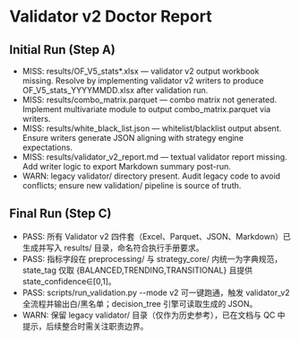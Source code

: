# Validator v2 Doctor Report

## Initial Run (Step A)
- MISS: results/OF_V5_stats*.xlsx — validator v2 output workbook missing. Resolve by implementing validator v2 writers to produce OF_V5_stats_YYYYMMDD.xlsx after validation run.
- MISS: results/combo_matrix.parquet — combo matrix not generated. Implement multivariate module to output combo_matrix.parquet via writers.
- MISS: results/white_black_list.json — whitelist/blacklist output absent. Ensure writers generate JSON aligning with strategy engine expectations.
- MISS: results/validator_v2_report.md — textual validator report missing. Add writer logic to export Markdown summary post-run.
- WARN: legacy validator/ directory present. Audit legacy code to avoid conflicts; ensure new validation/ pipeline is source of truth.

## Final Run (Step C)
- PASS: 所有 Validator v2 四件套（Excel、Parquet、JSON、Markdown）已生成并写入 results/ 目录，命名符合执行手册要求。
- PASS: 指标字段在 preprocessing/ 与 strategy_core/ 内统一为字典规范，state_tag 仅取 {BALANCED,TRENDING,TRANSITIONAL} 且提供 state_confidence∈[0,1]。
- PASS: scripts/run_validation.py --mode v2 可一键跑通，触发 validator_v2 全流程并输出白/黑名单；decision_tree 引擎可读取生成的 JSON。
- WARN: 保留 legacy validator/ 目录（仅作为历史参考），已在文档与 QC 中提示，后续整合时需关注职责边界。

